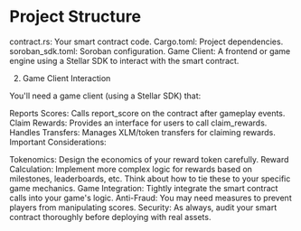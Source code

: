 # Project Structure

contract.rs: Your smart contract code.
Cargo.toml: Project dependencies.
soroban_sdk.toml: Soroban configuration.
Game Client: A frontend or game engine using a Stellar SDK to interact with the smart contract.

2. Game Client Interaction

You'll need a game client (using a Stellar SDK) that:

Reports Scores: Calls report_score on the contract after gameplay events.
Claim Rewards: Provides an interface for users to call claim_rewards.
Handles Transfers: Manages XLM/token transfers for claiming rewards.
Important Considerations:

Tokenomics: Design the economics of your reward token carefully.
Reward Calculation: Implement more complex logic for rewards based on milestones, leaderboards, etc. Think about how to tie these to your specific game mechanics.
Game Integration: Tightly integrate the smart contract calls into your game's logic.
Anti-Fraud: You may need measures to prevent players from manipulating scores.
Security: As always, audit your smart contract thoroughly before deploying with real assets.